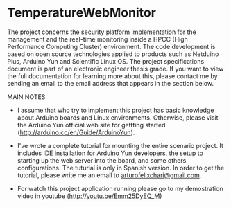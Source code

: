 TemperatureWebMonitor
=====================

The project concerns the security platform implementation for the management and the real-time monitoring inside a HPCC (High
Performance Computing Cluster) environment. The code development is based on open source technologies applied to products such as Netduino Plus, Arduino Yun and Scientific Linux OS.
The project specifications document is part of an electronic engineer thesis grade. If you want to view the full documentation for learning more about this, please contact me by sending an email to the email address that appears in the section below.


MAIN NOTES:

 - I assume that who try to implement this project has basic knowledge about Arduino boards and Linux environments. Otherwise, please visit the Arduino Yun official web site for gettting started (http://arduino.cc/en/Guide/ArduinoYun).
 
 - I've wrote a complete tutorial for mounting the entire scenario project. It includes IDE installation for Arduino Yun developers, the setup to starting up the web server into the board, and some others configurations. The tuturial is only in Spanish version. In order to get the tutorial, please write me an email to arturofelixchari@gmail.com.
 
 - For watch this project application running please go to my demostration video in youtube (http://youtu.be/Emm25DyEQ_M)
